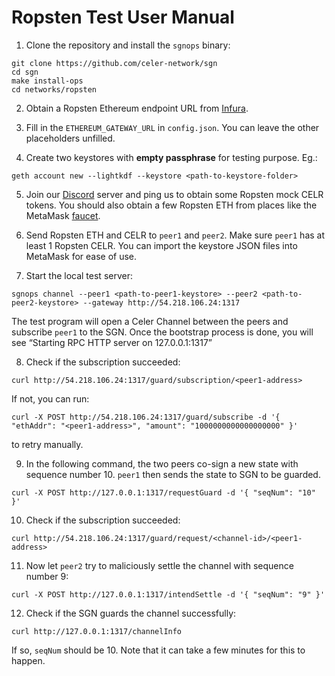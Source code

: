 # Ropsten Test User Manual

1. Clone the repository and install the `sgnops` binary:

```shellscript
git clone https://github.com/celer-network/sgn
cd sgn
make install-ops
cd networks/ropsten
```

2. Obtain a Ropsten Ethereum endpoint URL from [Infura](https://infura.io/).

3. Fill in the `ETHEREUM_GATEWAY_URL` in `config.json`. You can leave the other placeholders
   unfilled.

4. Create two keystores with **empty passphrase** for testing purpose. Eg.:

```shellscript
geth account new --lightkdf --keystore <path-to-keystore-folder>
```

5. Join our [Discord](https://discord.gg/uGx4fjQ)
   server and ping us to obtain some Ropsten mock CELR tokens. You should also obtain a few Ropsten
   ETH from places like the MetaMask [faucet](https://faucet.metamask.io).

6. Send Ropsten ETH and CELR to `peer1` and `peer2`. Make sure `peer1` has at least 1 Ropsten CELR.
   You can import the keystore JSON files into MetaMask for ease of use.

7. Start the local test server:

```shellscript
sgnops channel --peer1 <path-to-peer1-keystore> --peer2 <path-to-peer2-keystore> --gateway http://54.218.106.24:1317
```

The test program will open a Celer Channel between the peers and subscribe `peer1` to the SGN. Once
the bootstrap process is done, you will see “Starting RPC HTTP server on 127.0.0.1:1317”

8. Check if the subscription succeeded:

```shellscript
curl http://54.218.106.24:1317/guard/subscription/<peer1-address>
```

If not, you can run:

```shellscript
curl -X POST http://54.218.106.24:1317/guard/subscribe -d '{ "ethAddr": "<peer1-address>", "amount": "1000000000000000000" }'
```

to retry manually.

9. In the following command, the two peers co-sign a new state with sequence number 10. `peer1` then
   sends the state to SGN to be guarded.

```shellscript
curl -X POST http://127.0.0.1:1317/requestGuard -d '{ "seqNum": "10" }'
```

10. Check if the subscription succeeded:

```shellscript
curl http://54.218.106.24:1317/guard/request/<channel-id>/<peer1-address>
```

11. Now let `peer2` try to maliciously settle the channel with sequence number 9:

```shellscript
curl -X POST http://127.0.0.1:1317/intendSettle -d '{ "seqNum": "9" }'
```

12. Check if the SGN guards the channel successfully:

```shellscript
curl http://127.0.0.1:1317/channelInfo
```

If so, `seqNum` should be 10. Note that it can take a few minutes for this to happen.
